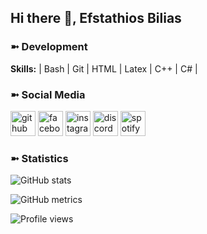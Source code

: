 ## Hi there 👋, Efstathios Bilias

### ➼ Development

**Skills:** | Bash | Git | HTML | Latex | C++ | C# |

### ➼ Social Media

[<img src='https://cdn.jsdelivr.net/npm/simple-icons@3.0.1/icons/github.svg' alt='github' height='40'>](https://github.com/EfstathiosBilias)    [<img src='https://cdn.jsdelivr.net/npm/simple-icons@3.0.1/icons/facebook.svg' alt='facebook' height='40'>](https://www.facebook.com/stathisbilias28)   [<img src='https://cdn.jsdelivr.net/npm/simple-icons@3.0.1/icons/instagram.svg' alt='instagram' height='40'>](https://www.instagram.com/stathisbilias/)   [<img src='https://cdn.jsdelivr.net/npm/simple-icons@3.0.1/icons/discord.svg' alt='discord' height='40'>](https://discordapp.com/users/908784206795128903/)   [<img src='https://cdn.jsdelivr.net/npm/simple-icons@3.0.1/icons/spotify.svg' alt='spotify' height='40'>](https://open.spotify.com/user/65teupfdxcz7or2egf2b3066u?si=dae864d5b23a49d6)  

### ➼ Statistics

![GitHub stats](https://github-readme-stats.vercel.app/api?username=EfstathiosBilias&show_icons=true&count_private=true)  

![GitHub metrics](https://metrics.lecoq.io/EfstathiosBilias)  

![Profile views](https://gpvc.arturio.dev/EfstathiosBilias)
